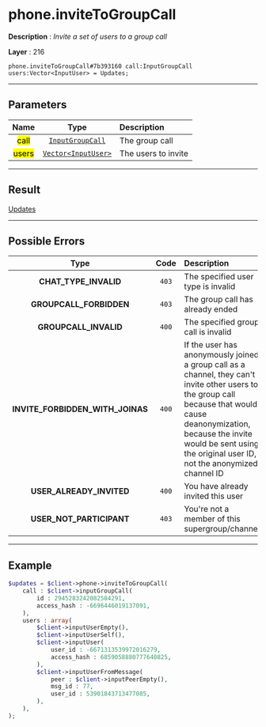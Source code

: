 # phone.inviteToGroupCall

**Description** : *Invite a set of users to a group call*

**Layer** : 216

```tl
phone.inviteToGroupCall#7b393160 call:InputGroupCall users:Vector<InputUser> = Updates;
```

---

## Parameters

| Name | Type | Description |
| :---: | :---: | :--- |
| <mark>call</mark> | [`InputGroupCall`](type/InputGroupCall) | The group call |
| <mark>users</mark> | [`Vector<InputUser>`](type/InputUser) | The users to invite |

---

## Result

[Updates](type/Updates)

---

## Possible Errors

| Type | Code | Description |
| :---: | :---: | :--- |
| **CHAT_TYPE_INVALID** | `403` | The specified user type is invalid |
| **GROUPCALL_FORBIDDEN** | `403` | The group call has already ended |
| **GROUPCALL_INVALID** | `400` | The specified group call is invalid |
| **INVITE_FORBIDDEN_WITH_JOINAS** | `400` | If the user has anonymously joined a group call as a channel, they can't invite other users to the group call because that would cause deanonymization, because the invite would be sent using the original user ID, not the anonymized channel ID |
| **USER_ALREADY_INVITED** | `400` | You have already invited this user |
| **USER_NOT_PARTICIPANT** | `403` | You're not a member of this supergroup/channel |

---

## Example

```php
$updates = $client->phone->inviteToGroupCall(
	call : $client->inputGroupCall(
		id : 2945283242082584291,
		access_hash : -6696446019137091,
	),
	users : array(
		$client->inputUserEmpty(),
		$client->inputUserSelf(),
		$client->inputUser(
			user_id : -6671313539972016279,
			access_hash : 6859058880777640825,
		),
		$client->inputUserFromMessage(
			peer : $client->inputPeerEmpty(),
			msg_id : 77,
			user_id : 53901843713477085,
		),
	),
);
```